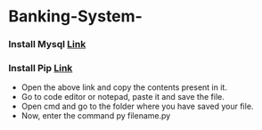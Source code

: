 # Banking-System-

### Install Mysql [Link](https://dev.mysql.com/downloads/installer/)
### Install Pip [Link](https://bootstrap.pypa.io/get-pip.py)
- Open the above link and copy the contents present in it. 
- Go to code editor or notepad, paste it and save the file. 
- Open cmd and go to the folder where you have saved your file. 
- Now, enter the command py filename.py
